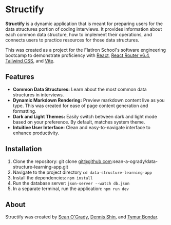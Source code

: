 # Structify

**Structify** is a dynamic application that is meant for preparing users for the data structures portion of coding interviews. It provides information about each common data structure, how to implement their operations, and connects users to practice resources for those data structures.

This was created as a project for the Flatiron School's software engineering bootcamp to demonstrate proficiency with [React](https://react.dev/), [React Router v6.4](https://reactrouter.com/en/main), [Tailwind CSS](https://tailwindcss.com/), and [Vite](https://vitejs.dev/).

## Features

- **Common Data Structures:** Learn about the most common data structures in interviews.
- **Dynamic Markdown Rendering:** Preview markdown content live as you type. This was created for ease of page content generation and formatting.
- **Dark and Light Themes:** Easily switch between dark and light mode based on your preference. By default, matches system theme.
- **Intuitive User Interface:** Clean and easy-to-navigate interface to enhance productivity.

## Installation

1. Clone the repository: git clone git@github.com:sean-a-ogrady/data-structure-learning-app.git
2. Navigate to the project directory `cd data-structure-learning-app`
3. Install the dependencies: `npm install`
4. Run the database server: `json-server --watch db.json`
5. In a separate terminal, run the application: `npm run dev`

## About

Structify was created by [Sean O'Grady](https://sean-ogrady.com), [Dennis Shin](https://github.com/DennisShin), and [Tymur Bondar](https://github.com/TymurBondar).